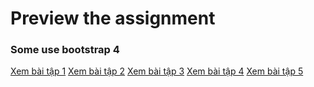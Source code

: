 <!DOCTYPE html>
<html lang="en">
<head>
    <meta charset="UTF-8">
    <meta name="viewport" content="width=device-width, initial-scale=1.0">
    <meta http-equiv="X-UA-Compatible" content="ie=edge">
    <title>Preview the assignment</title>
    <link rel="stylesheet" href="css/bootstrap.min.css">
    <script src="js/bootstrap.min.js"></script>
    <script src="js/popper.min.js"></script>
    <script src="js/jquery-3.3.1.min.js"></script>
</head>
<body>
    <div class="jumbotron text-center" style="margin-bottom:0">
                <h1>Preview the assignment</h1>
                <h3>Some use bootstrap 4</h3>
    </div>
    <div class="container">
            <a href="bt1.html" target="_blank" class="btn btn-outline-info btn-block" role="button">Xem bài tập 1</a>
            <a href="bt2.html" target="_blank" class="btn btn-outline-info btn-block" role="button">Xem bài tập 2</a>
            <a href="bt3.html" target="_blank" class="btn btn-outline-info btn-block" role="button">Xem bài tập 3</a>
            <a href="bt4.html" target="_blank" class="btn btn-outline-info btn-block" role="button">Xem bài tập 4</a>
            <a href="bt5.html" target="_blank" class="btn btn-outline-info btn-block" role="button">Xem bài tập 5</a>
    </div>
</body>
</html>
